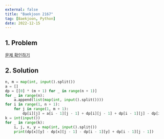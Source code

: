 ```yaml
---
external: false
title: "Baekjoon 2167"
tag: [Baekjoon, Python]
date: 2022-12-15
---
```


## 1. Problem

[문제 확인하기](https://www.acmicpc.net/problem/2167)

## 2. Solution

```python
n, m = map(int, input().split())
a = []
dp = [[0] * (m + 1) for _ in range(n + 1)]
for _ in range(n):
    a.append(list(map(int, input().split())))
for i in range(1, n + 1):
    for j in range(1, m + 1):
        dp[i][j] = a[i - 1][j - 1] + dp[i][j - 1] + dp[i - 1][j] - dp[i - 1][j - 1]
k = int(input())
for _ in range(k):
    i, j, x, y = map(int, input().split())
    print(dp[x][y] - dp[x][j - 1] - dp[i - 1][y] + dp[i - 1][j - 1])
```
